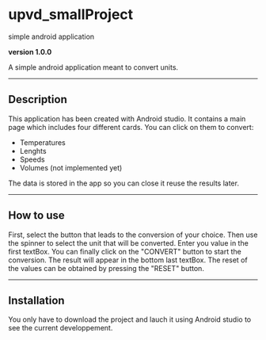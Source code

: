 # upvd_smallProject
 simple android application

 **version 1.0.0**

 A simple android application meant to convert units.

 ---

## Description

 This application has been created with Android studio. It contains a main page which includes four different cards. You can click on them to convert:
 
 - Temperatures
 - Lenghts
 - Speeds
 - Volumes (not implemented yet)  

 The data is stored in the app so you can close it reuse the results later.

 ---

## How to use

 First, select the button that leads to the conversion of your choice. Then use the spinner to select the unit that will be converted. Enter you value in the first textBox. You can finally click on the "CONVERT" button to start the conversion. The result will appear in the bottom last textBox. The reset of the values can be obtained by pressing the "RESET" button.

 ---

## Installation

 You only have to download the project and lauch it using Android studio to see the current developpement.





